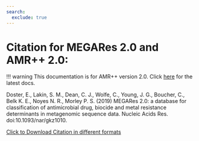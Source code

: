 ```yaml
---
search:
  exclude: true
---
```


# Citation for MEGARes 2.0 and AMR++ 2.0:

!!! warning
    This documentation is for AMR++ version 2.0. Click [here](../latest/gettingstarted.md) for the latest docs.

Doster, E., Lakin, S. M., Dean, C. J., Wolfe, C., Young, J. G., Boucher, C., Belk K. E., Noyes N. R., Morley P. S. (2019) MEGARes 2.0: a database for classification of antimicrobial drug, biocide and metal resistance determinants in metagenomic sequence data. Nucleic Acids Res. doi:10.1093/nar/gkz1010.

[Click to Download Citation in different formats](https://academic.oup.com/nar/advance-article/doi/10.1093/nar/gkz1010/5624973)
